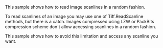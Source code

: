 This sample shows how to read image scanlines in a random fashion.

To read scanlines of an image you may use one of Tiff.ReadScanline methods, but there is a catch. Images
compressed using LZW or PackBits compression scheme don't allow accessing scanlines in a random fashion. 

This sample shows how to avoid this limitation and access any scanline you want.